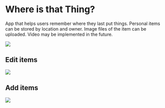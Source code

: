

# Where is that Thing?

App that helps users remember where they last put things.  Personal items can be stored by location and owner.  Image files of the item can be uploaded.  Video may be implemented in the future. 

![](https://github.com/smandekar1/where-is-that-thing/blob/master/media/ScreenShot1.JPG)

## Edit items


![](https://github.com/smandekar1/where-is-that-thing/blob/master/media/ScreenShot2.JPG)

## Add items
![](https://github.com/smandekar1/where-is-that-thing/blob/master/media/ScreenShot3.JPG)

